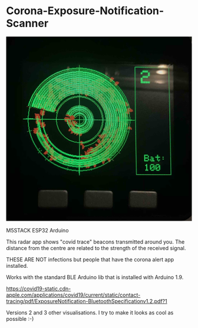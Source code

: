# Corona-Exposure-Notification-Scanner

![Scan](https://github.com/KoenVdH/Corona-Exposure-Notification-Scanner/blob/main/screen3.jpg)

M5STACK ESP32 Arduino

This radar app shows "covid trace" beacons transmitted around you.
The distance from the centre are related to the strength of the received signal.

THESE ARE NOT infections but people that have the corona alert app installed.

Works with the standard BLE Arduino lib that is installed with Arduino 1.9.

https://covid19-static.cdn-apple.com/applications/covid19/current/static/contact-tracing/pdf/ExposureNotification-BluetoothSpecificationv1.2.pdf?1

Versions 2 and 3 other visualisations. I try to make it looks as cool as possible :-)
